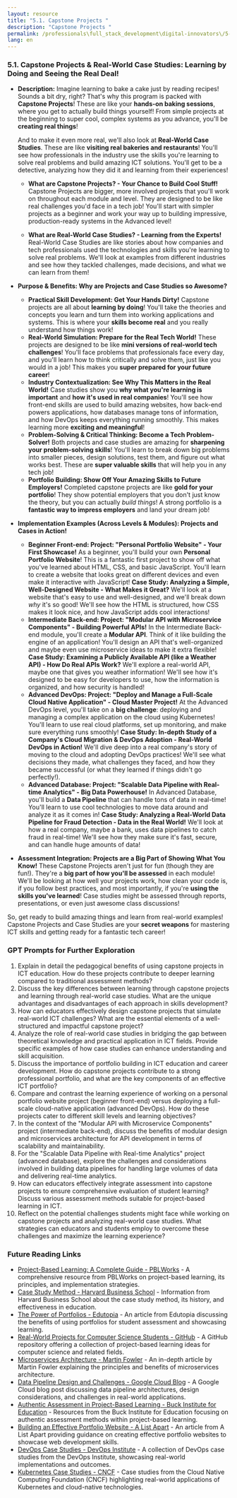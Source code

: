 ```yaml
---
layout: resource
title: "5.1. Capstone Projects "
description: "Capstone Projects "
permalink: /professionals\full_stack_development\digital-innovators\/5-1-capstone-projects-real-world-case-studies/
lang: en
---
```



### 5.1. Capstone Projects & Real-World Case Studies:  Learning by Doing and Seeing the Real Deal!

*   **Description:**  Imagine learning to bake a cake just by reading recipes! Sounds a bit dry, right?  That's why this program is packed with **Capstone Projects**! These are like your **hands-on baking sessions**, where you get to actually build things yourself!  From simple projects at the beginning to super cool, complex systems as you advance, you'll be **creating real things**!

    And to make it even more real, we'll also look at **Real-World Case Studies**. These are like **visiting real bakeries and restaurants**! You'll see how professionals in the industry use the skills you're learning to solve real problems and build amazing ICT solutions. You'll get to be a detective, analyzing how they did it and learning from their experiences!

    *   **What are Capstone Projects? - Your Chance to Build Cool Stuff!** Capstone Projects are bigger, more involved projects that you'll work on throughout each module and level. They are designed to be like real challenges you'd face in a tech job! You'll start with simpler projects as a beginner and work your way up to building impressive, production-ready systems in the Advanced level!

    *   **What are Real-World Case Studies? -  Learning from the Experts!** Real-World Case Studies are like stories about how companies and tech professionals used the technologies and skills you're learning to solve real problems. We'll look at examples from different industries and see how they tackled challenges, made decisions, and what we can learn from them!

*   **Purpose & Benefits: Why are Projects and Case Studies so Awesome?**

    *   **Practical Skill Development: Get Your Hands Dirty!** Capstone projects are all about **learning by doing**!  You'll take the theories and concepts you learn and turn them into working applications and systems. This is where your **skills become real** and you really understand how things work!
    *   **Real-World Simulation: Prepare for the Real Tech World!**  These projects are designed to be like **mini versions of real-world tech challenges**! You'll face problems that professionals face every day, and you'll learn how to think critically and solve them, just like you would in a job! This makes you **super prepared for your future career**!
    *   **Industry Contextualization: See Why This Matters in the Real World!** Case studies show you **why what you're learning is important** and **how it's used in real companies**! You'll see how front-end skills are used to build amazing websites, how back-end powers applications, how databases manage tons of information, and how DevOps keeps everything running smoothly. This makes learning more **exciting and meaningful**!
    *   **Problem-Solving & Critical Thinking: Become a Tech Problem-Solver!**  Both projects and case studies are amazing for **sharpening your problem-solving skills**! You'll learn to break down big problems into smaller pieces, design solutions, test them, and figure out what works best. These are **super valuable skills** that will help you in any tech job!
    *   **Portfolio Building: Show Off Your Amazing Skills to Future Employers!**  Completed capstone projects are like **gold for your portfolio**! They show potential employers that you don't just know the theory, but you can actually *build things*!  A strong portfolio is a **fantastic way to impress employers** and land your dream job!

*   **Implementation Examples (Across Levels & Modules):  Projects and Cases in Action!**

    *   **Beginner Front-end:  Project: "Personal Portfolio Website" - Your First Showcase!**  As a beginner, you'll build your own **Personal Portfolio Website**!  This is a fantastic first project to show off what you've learned about HTML, CSS, and basic JavaScript.  You'll learn to create a website that looks great on different devices and even make it interactive with JavaScript!  **Case Study:  Analyzing a Simple, Well-Designed Website -  What Makes it Great?** We'll look at a website that's easy to use and well-designed, and we'll break down *why* it's so good! We'll see how the HTML is structured, how CSS makes it look nice, and how JavaScript adds cool interactions!
    *   **Intermediate Back-end: Project: "Modular API with Microservice Components" - Building Powerful APIs!**  In the Intermediate Back-end module, you'll create a **Modular API**.  Think of it like building the engine of an application! You'll design an API that's well-organized and maybe even use microservice ideas to make it extra flexible!  **Case Study: Examining a Publicly Available API (like a Weather API) -  How Do Real APIs Work?** We'll explore a real-world API, maybe one that gives you weather information!  We'll see how it's designed to be easy for developers to use, how the information is organized, and how security is handled!
    *   **Advanced DevOps: Project: "Deploy and Manage a Full-Scale Cloud Native Application" - Cloud Master Project!**  At the Advanced DevOps level, you'll take on a **big challenge**: deploying and managing a complex application on the cloud using Kubernetes! You'll learn to use real cloud platforms, set up monitoring, and make sure everything runs smoothly! **Case Study: In-depth Study of a Company's Cloud Migration & DevOps Adoption -  Real-World DevOps in Action!**  We'll dive deep into a real company's story of moving to the cloud and adopting DevOps practices! We'll see what decisions they made, what challenges they faced, and how they became successful (or what they learned if things didn't go perfectly!).
    *   **Advanced Database: Project: "Scalable Data Pipeline with Real-time Analytics" -  Big Data Powerhouse!**  In Advanced Database, you'll build a **Data Pipeline** that can handle tons of data in real-time! You'll learn to use cool technologies to move data around and analyze it as it comes in!  **Case Study: Analyzing a Real-World Data Pipeline for Fraud Detection -  Data in the Real World!** We'll look at how a real company, maybe a bank, uses data pipelines to catch fraud in real-time! We'll see how they make sure it's fast, secure, and can handle huge amounts of data!

*   **Assessment Integration: Projects are a Big Part of Showing What You Know!**  These Capstone Projects aren't just for fun (though they are fun!). They're a **big part of how you'll be assessed** in each module!  We'll be looking at how well your projects work, how clean your code is, if you follow best practices, and most importantly, if you're **using the skills you've learned**!  Case studies might be assessed through reports, presentations, or even just awesome class discussions!

So, get ready to build amazing things and learn from real-world examples! Capstone Projects and Case Studies are your **secret weapons** for mastering ICT skills and getting ready for a fantastic tech career!



### GPT Prompts for Further Exploration

1.  Explain in detail the pedagogical benefits of using capstone projects in ICT education. How do these projects contribute to deeper learning compared to traditional assessment methods?
2.  Discuss the key differences between learning through capstone projects and learning through real-world case studies. What are the unique advantages and disadvantages of each approach in skills development?
3.  How can educators effectively design capstone projects that simulate real-world ICT challenges?  What are the essential elements of a well-structured and impactful capstone project?
4.  Analyze the role of real-world case studies in bridging the gap between theoretical knowledge and practical application in ICT fields. Provide specific examples of how case studies can enhance understanding and skill acquisition.
5.  Discuss the importance of portfolio building in ICT education and career development. How do capstone projects contribute to a strong professional portfolio, and what are the key components of an effective ICT portfolio?
6.  Compare and contrast the learning experience of working on a personal portfolio website project (beginner front-end) versus deploying a full-scale cloud-native application (advanced DevOps). How do these projects cater to different skill levels and learning objectives?
7.  In the context of the "Modular API with Microservice Components" project (intermediate back-end), discuss the benefits of modular design and microservices architecture for API development in terms of scalability and maintainability.
8.  For the "Scalable Data Pipeline with Real-time Analytics" project (advanced database), explore the challenges and considerations involved in building data pipelines for handling large volumes of data and delivering real-time analytics.
9.  How can educators effectively integrate assessment into capstone projects to ensure comprehensive evaluation of student learning?  Discuss various assessment methods suitable for project-based learning in ICT.
10. Reflect on the potential challenges students might face while working on capstone projects and analyzing real-world case studies. What strategies can educators and students employ to overcome these challenges and maximize the learning experience?

### Future Reading Links

  - [Project-Based Learning: A Complete Guide - PBLWorks](https://www.pblworks.org/what-is-pbl) - A comprehensive resource from PBLWorks on project-based learning, its principles, and implementation strategies.
  - [Case Study Method - Harvard Business School](https://www.hbs.edu/faculty/pedagogy/case-method) - Information from Harvard Business School about the case study method, its history, and effectiveness in education.
  - [The Power of Portfolios - Edutopia](https://www.edutopia.org/article/power-portfolios) - An article from Edutopia discussing the benefits of using portfolios for student assessment and showcasing learning.
  - [Real-World Projects for Computer Science Students - GitHub](https://github.com/practical-tutorials/project-based-learning) - A GitHub repository offering a collection of project-based learning ideas for computer science and related fields.
  - [Microservices Architecture - Martin Fowler](https://martinfowler.com/articles/microservices.html) - An in-depth article by Martin Fowler explaining the principles and benefits of microservices architecture.
  - [Data Pipeline Design and Challenges - Google Cloud Blog](https://cloud.google.com/blog/products/data-analytics/data-pipelines-architectures-and-google-cloud-platform-concepts-and-techniques) - A Google Cloud blog post discussing data pipeline architectures, design considerations, and challenges in real-world applications.
  - [Authentic Assessment in Project-Based Learning - Buck Institute for Education](https://www.pblworks.org/blog/what-makes-good-project-authentic) - Resources from the Buck Institute for Education focusing on authentic assessment methods within project-based learning.
  - [Building an Effective Portfolio Website - A List Apart](https://alistapart.com/article/building-effective-portfolio-site/) - An article from A List Apart providing guidance on creating effective portfolio websites to showcase web development skills.
  - [DevOps Case Studies - DevOps Institute](https://devopsinstitute.com/case-studies/) - A collection of DevOps case studies from the DevOps Institute, showcasing real-world implementations and outcomes.
  - [Kubernetes Case Studies - CNCF](https://www.cncf.io/case-studies/) - Case studies from the Cloud Native Computing Foundation (CNCF) highlighting real-world applications of Kubernetes and cloud-native technologies.
